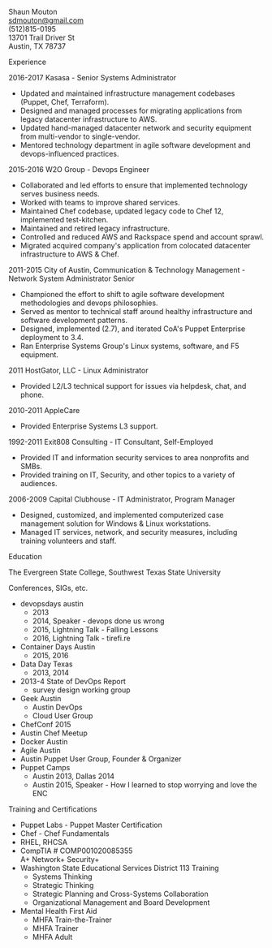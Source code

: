 Shaun Mouton  
sdmouton@gmail.com  
(512)815-0195  
13701 Trail Driver St  
Austin, TX 78737

Experience

2016-2017 Kasasa - Senior Systems Administrator
*   Updated and maintained infrastructure management codebases (Puppet, Chef, Terraform).
*   Designed and managed processes for migrating applications from legacy datacenter infrastructure to AWS.
*   Updated hand-managed datacenter network and security equipment from multi-vendor to single-vendor.
*   Mentored technology department in agile software development and devops-influenced practices.

2015-2016 W2O Group - Devops Engineer
*   Collaborated and led efforts to ensure that implemented technology serves business needs.
*   Worked with teams to improve shared services.
*   Maintained Chef codebase, updated legacy code to Chef 12, implemented test-kitchen.
*   Maintained and retired legacy infrastructure.
*   Controlled and reduced AWS and Rackspace spend and account sprawl.
*   Migrated acquired company's application from colocated datacenter infrastructure to AWS & Chef.

2011-2015 City of Austin, Communication & Technology Management - Network System Administrator Senior
*   Championed the effort to shift to agile software development methodologies and devops philosophies.
*   Served as mentor to technical staff around healthy infrastructure and software development patterns.
*   Designed, implemented (2.7), and iterated CoA's Puppet Enterprise deployment to 3.4.
*   Ran Enterprise Systems Group's Linux systems, software, and F5 equipment.

2011 HostGator, LLC - Linux Administrator
*   Provided L2/L3 technical support for issues via helpdesk, chat, and phone.

2010-2011 AppleCare
*   Provided Enterprise Systems L3 support.

1992-2011 Exit808 Consulting - IT Consultant, Self-Employed
*   Provided IT and information security services to area nonprofits and SMBs.
*   Provided training on IT, Security, and other topics to a variety of audiences.

2006-2009 Capital Clubhouse - IT Administrator, Program Manager
*   Designed, customized, and implemented computerized case management solution for Windows & Linux workstations.
*   Managed IT services, network, and security measures, including training volunteers and staff.

Education

The Evergreen State College, Southwest Texas State University

Conferences, SIGs, etc.
*   devopsdays austin    
    *   2013
    *   2014, Speaker - devops done us wrong
    *   2015, Lightning Talk - Falling Lessons
    *   2016, Lightning Talk - tirefi.re
*   Container Days Austin    
    *   2015, 2016
*   Data Day Texas    
    *   2013, 2014
*   2013-4 State of DevOps Report    
    *   survey design working group
*   Geek Austin    
    *   Austin DevOps
    *   Cloud User Group
*   ChefConf 2015
*   Austin Chef Meetup
*   Docker Austin
*   Agile Austin
*   Austin Puppet User Group, Founder & Organizer
*   Puppet Camps    
    *   Austin 2013, Dallas 2014
    *   Austin 2015, Speaker - How I learned to stop worrying and love the ENC

Training and Certifications
*   Puppet Labs - Puppet Master Certification
*   Chef - Chef Fundamentals
*   RHEL, RHCSA
*   CompTIA # COMP001020085355  
    A+ Network+ Security+
*   Washington State Educational Services District 113 Training    
    *   Systems Thinking
    *   Strategic Thinking
    *   Strategic Planning and Cross-Systems Collaboration
    *   Organizational Management and Board Development
*   Mental Health First Aid    
    *   MHFA Train-the-Trainer
    *   MHFA Trainer
    *   MHFA Adult
